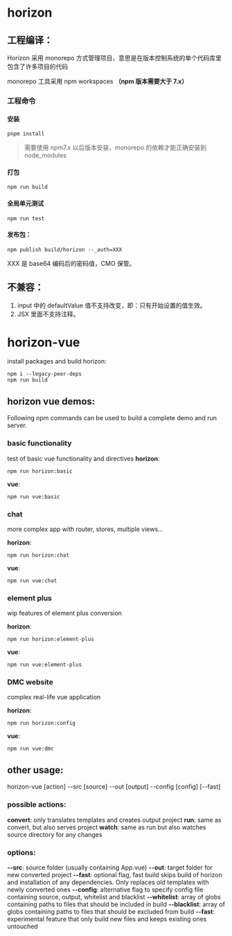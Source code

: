 # horizon

## 工程编译：

Horizon 采用 monorepo 方式管理项目，意思是在版本控制系统的单个代码库里包含了许多项目的代码

monorepo 工具采用 npm workspaces **（npm 版本需要大于 7.x）**

### 工程命令

#### 安装

```shell
pnpm install
```

> 需要使用 npm7.x 以后版本安装，monorepo 的依赖才能正确安装到 node_modules

#### 打包

```shell
npm run build
```

#### 全局单元测试

```shell
npm run test
```

#### 发布包：

```shell
npm publish build/horizon --_auth=XXX
```

XXX 是 base64 编码后的密码值，CMO 保管。

## 不兼容：

1. input 中的 defaultValue 值不支持改变，即：只有开始设置的值生效。
2. JSX 里面不支持<!-- xxx -->注释。

# horizon-vue

install packages and build horizon:

```shell
npm i --legacy-peer-deps
npm run build
```

## horizon vue demos:

Following npm commands can be used to build a complete demo and run server.

### basic functionality

test of basic vue functionality and directives
**horizon**:

```shell
npm run horizon:basic
```

**vue**:

```shell
npm run vue:basic
```

### chat

more complex app with router, stores, multiple views...

**horizon**:

```shell
npm run horizon:chat
```

**vue**:

```shell
npm run vue:chat
```

### element plus

wip features of element plus conversion

**horizon**:

```shell
npm run horizon:element-plus
```

**vue**:

```shell
npm run vue:element-plus
```

### DMC website

complex real-life vue application

**horizon**:

```shell
npm run horizon:config
```

**vue**:

```shell
npm run vue:dmc
```

## other usage:

horizon-vue [action] --src [source] --out [output] --config [config] [--fast]

### possible actions:

**convert**: only translates templates and creates output project
**run**: same as convert, but also serves project
**watch**: same as run but also watches source directory for any changes

### options:

**--src**: source folder (usually containing App.vue)
**--out**: target folder for new converted project
**--fast**: optional flag, fast build skips build of horizon and installation of any dependencies. Only replaces old templates with newly converted ones
**--config**: alternative flag to specify config file containing source, output, whitelist and blacklist
**--whitelist**: array of globs containing paths to files that should be included in build
**--blacklist**: array of globs containing paths to files that should be excluded from build
**--fast**: experimental feature that only build new files and keeps existing ones untouched

